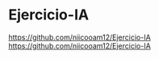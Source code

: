 # Ejercicio-IA

https://github.com/niicooam12/Ejercicio-IA
https://github.com/niicooam12/Ejercicio-IA
